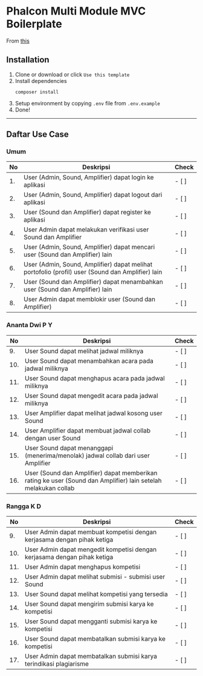# Phalcon Multi Module MVC Boilerplate

From [this](https://github.com/anantadwi13/phalcon_boilerplate)

## Installation

1. Clone or download or click `Use this template`
2. Install dependencies
    ```shell script
    composer install
    ```
3. Setup environment by copying `.env` file from `.env.example`
4. Done! 

---
## Daftar Use Case
### Umum
No | Deskripsi | Check
--- | --- | ---
1. | User (Admin, Sound, Amplifier) dapat login ke aplikasi | - [ ]
2. | User (Admin, Sound, Amplifier) dapat logout dari aplikasi | - [ ]
3. | User (Sound dan Amplifier) dapat register ke aplikasi | - [ ]
4. | User Admin dapat melakukan verifikasi user Sound dan Amplifier | - [ ]
5. | User (Admin, Sound, Amplifier) dapat mencari user (Sound dan Amplifier) lain | - [ ]
6. | User (Admin, Sound, Amplifier) dapat melihat portofolio (profil) user (Sound dan Amplifier) lain | - [ ]
7. | User (Sound dan Amplifier) dapat menambahkan user (Sound dan Amplifier) lain | - [ ]
8. | User Admin dapat memblokir user (Sound dan Amplifier) | - [ ]
### Ananta Dwi P Y
No | Deskripsi | Check
--- | --- | ---
9. | User Sound dapat melihat jadwal miliknya | - [ ]
10. | User Sound dapat menambahkan acara pada jadwal miliknya | - [ ]
11. | User Sound dapat menghapus acara pada jadwal miliknya | - [ ]
12. | User Sound dapat mengedit acara pada jadwal miliknya | - [ ]
13. | User Amplifier dapat melihat jadwal kosong user Sound | - [ ]
14. | User Amplifier dapat membuat jadwal collab dengan user Sound | - [ ]
15. | User Sound dapat menanggapi (menerima/menolak) jadwal collab dari user Amplifier | - [ ]
16. | User (Sound dan Amplifier) dapat memberikan rating ke user (Sound dan Amplifier) lain setelah melakukan collab | - [ ]
### Rangga K D
No | Deskripsi | Check
--- | --- | ---
9. | User Admin dapat membuat kompetisi dengan kerjasama dengan pihak ketiga | - [ ]
10. | User Admin dapat mengedit kompetisi dengan kerjasama dengan pihak ketiga | - [ ]
11. | User Admin dapat menghapus kompetisi | - [ ]
12. | User Admin dapat melihat submisi - submisi user Sound | - [ ]
13. | User Sound dapat melihat kompetisi yang tersedia | - [ ]
14. | User Sound dapat mengirim submisi karya ke kompetisi | - [ ]
15. | User Sound dapat mengganti submisi karya ke kompetisi | - [ ]
16. | User Sound dapat membatalkan submisi karya ke kompetisi | - [ ]
17. | User Admin dapat membatalkan submisi karya terindikasi plagiarisme | - [ ]